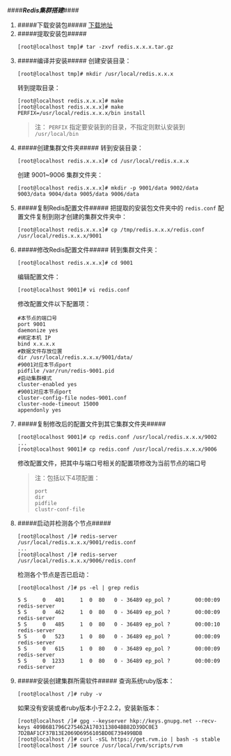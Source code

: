 ####***Redis集群搭建***####


1. #####下载安装包#####
     [下载地址](https://redis.io/download)
2. #####提取安装包#####
     ```
     [root@localhost tmp]# tar -zxvf redis.x.x.x.tar.gz
     ```
3. #####编译并安装#####
     创建安装目录：<br/>
     ```
     [root@localhost tmp]# mkdir /usr/local/redis.x.x.x
     ```
     转到提取目录：
     ```
     [root@localhost redis.x.x.x]# make
     [root@localhost redis.x.x.x]# make PERFIX=/usr/local/redis.x.x.x/bin install
     ```
     > 注： `PERFIX` 指定要安装到的目录，不指定则默认安装到 `/usr/local/bin`
4. #####创建集群文件夹#####
     转到安装目录：
     ```
     [root@localhost redis.x.x.x]# cd /usr/local/redis.x.x.x
     ```
     创建 9001~9006 集群文件夹：
     ```
     [root@localhost redis.x.x.x]# mkdir -p 9001/data 9002/data 9003/data 9004/data 9005/data 9006/data
     ```
5. #####复制Redis配置文件#####
     把提取的安装包文件夹中的 `redis.conf` 配置文件复制到刚才创建的集群文件夹中：
     ```
     [root@localhost redis.x.x.x]# cp /tmp/redis.x.x.x/redis.conf /usr/local/redis.x.x.x/9001
     ```
6. #####修改Redis配置文件#####
     转到集群文件夹：
     ```
     [root@localhost redis.x.x.x]# cd 9001
     ```
     编辑配置文件：
     ```
     [root@localhost 9001]# vi redis.conf
     ```
     修改配置文件以下配置项：
     ```
     #本节点的端口号
     port 9001
     daemonize yes
     #绑定本机 IP
     bind x.x.x.x
     #数据文件存放位置
     dir /usr/local/redis.x.x.x/9001/data/
     #9001对应本节点port
     pidfile /var/run/redis-9001.pid
     #启动集群模式
     cluster-enabled yes
     #9001对应本节点port
     cluster-config-file nodes-9001.conf
     cluster-node-timeout 15000
     appendonly yes
     ```
7. #####复制修改后的配置文件到其它集群文件夹#####
     ```
     [root@localhost 9001]# cp redis.conf /usr/local/redis.x.x.x/9002
     ...
     [root@localhost 9001]# cp redis.conf /usr/local/redis.x.x.x/9006
     ```
     修改配置文件，把其中与端口号相关的配置项修改为当前节点的端口号<br/>
     > 注：包括以下4项配置：
     > ```
     > port
     > dir
     > pidfile
     > clustr-conf-file
     > ```
8. #####启动并检测各个节点#####
     ```
     [root@localhost /]# redis-server /usr/local/redis.x.x.x/9001/redis.conf
     ...
     [root@localhost /]# redis-server /usr/local/redis.x.x.x/9006/redis.conf
     ```
     检测各个节点是否已启动：
     ```
     [root@localhost /]# ps -el | grep redis
     ```
     ```
     5 S     0   401     1  0  80   0 - 36489 ep_pol ?        00:00:09 redis-server
     5 S     0   462     1  0  80   0 - 36489 ep_pol ?        00:00:09 redis-server
     5 S     0   485     1  0  80   0 - 36489 ep_pol ?        00:00:10 redis-server
     5 S     0   523     1  0  80   0 - 36489 ep_pol ?        00:00:09 redis-server
     5 S     0   615     1  0  80   0 - 36489 ep_pol ?        00:00:09 redis-server
     5 S     0  1233     1  0  80   0 - 36489 ep_pol ?        00:00:09 redis-server
     ```
9. #####安装创建集群所需软件#####
     查询系统ruby版本：
     ```
     [root@localhost /]# ruby -v
     ```
     如果没有安装或者ruby版本小于2.2.2，安装新版本：
     ```
     [root@localhost /]# gpg --keyserver hkp://keys.gnupg.net --recv-keys 409B6B1796C275462A1703113804BB82D39DC0E3 7D2BAF1CF37B13E2069D6956105BD0E739499BDB
     [root@localhost /]# curl -sSL https://get.rvm.io | bash -s stable
     [root@localhost /]# source /usr/local/rvm/scripts/rvm
     ```
     
     

     
     
     

     
    

